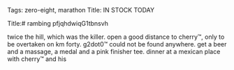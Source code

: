 Tags: zero-eight, marathon
Title: IN STOCK TODAY
  
Title:# rambing pfjqhdwiqG1tbnsvh  
  
twice the hill, which was the killer. open a good distance to cherry™, only to be overtaken on km forty. g2dot0™ could not be found anywhere. get a beer and a massage, a medal and a pink finisher tee. dinner at a mexican place with cherry™ and his